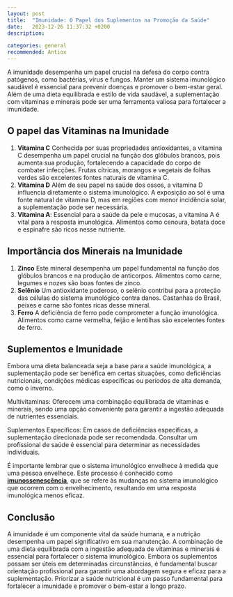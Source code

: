 ```yaml
---
layout: post
title:  "Imunidade: O Papel dos Suplementos na Promoção da Saúde"
date:   2023-12-26 11:37:32 +0200
description:

categories: general
recommended: Antiox
---
```


A imunidade desempenha um papel crucial na defesa do corpo contra patógenos, como bactérias, vírus e fungos. Manter um
sistema imunológico saudável é essencial para prevenir doenças e promover o bem-estar geral. 
Além de uma dieta equilibrada e estilo de vida saudável, a suplementação com vitaminas e minerais pode ser uma 
ferramenta valiosa para fortalecer a imunidade.

## O papel das Vitaminas na Imunidade
1. **Vitamina C** Conhecida por suas propriedades antioxidantes, a vitamina C desempenha um papel crucial na função dos 
   glóbulos brancos, pois aumenta sua produção, fortalecendo a capacidade do corpo de combater infecções. 
   Frutas cítricas, morangos e vegetais de folhas verdes são excelentes fontes naturais de vitamina C.
2. **Vitamina D** Além de seu papel na saúde dos ossos, a vitamina D influencia diretamente o sistema imunológico. 
   A exposição ao sol é uma fonte natural de vitamina D, mas em regiões com menor incidência solar, a suplementação 
   pode ser necessária.
3. **Vitamina A**: Essencial para a saúde da pele e mucosas, a vitamina A é vital para a resposta imunológica. 
   Alimentos como cenoura, batata doce e espinafre são ricos nesse nutriente.

## Importância dos Minerais na Imunidade

1. **Zinco** Este mineral desempenha um papel fundamental na função dos glóbulos brancos e na produção de anticorpos. 
   Alimentos como carne, legumes e nozes são boas fontes de zinco.
2. **Selênio** Um antioxidante poderoso, o selênio contribui para a proteção das células do sistema imunológico contra danos. 
   Castanhas do Brasil, peixes e carne são fontes ricas desse mineral.
3. **Ferro** A deficiência de ferro pode comprometer a função imunológica. Alimentos como carne vermelha, feijão e 
   lentilhas são excelentes fontes de ferro.

## Suplementos e Imunidade
Embora uma dieta balanceada seja a base para a saúde imunológica, a suplementação pode ser benéfica em certas situações, 
como deficiências nutricionais, condições médicas específicas ou períodos de alta demanda, como o inverno.

Multivitaminas: Oferecem uma combinação equilibrada de vitaminas e minerais, sendo uma opção conveniente para garantir 
a ingestão adequada de nutrientes essenciais.

Suplementos Específicos: Em casos de deficiências específicas, a suplementação direcionada pode ser recomendada. 
Consultar um profissional de saúde é essencial para determinar as necessidades individuais.

É importante lembrar que o sistema imunológico envelhece à medida que uma pessoa envelhece. Este processo é conhecido 
como [**imunossenescência**](https://brilhointerior.com/general/2024/03/12/imunossenesc%C3%AAncia.html), que se refere às mudanças no sistema imunológico que ocorrem com o envelhecimento, resultando em 
uma resposta imunológica menos eficaz.

## Conclusão
A imunidade é um componente vital da saúde humana, e a nutrição desempenha um papel significativo em sua manutenção. 
A combinação de uma dieta equilibrada com a ingestão adequada de vitaminas e minerais é essencial para fortalecer o 
sistema imunológico. Embora os suplementos possam ser úteis em determinadas circunstâncias, é fundamental buscar 
orientação profissional para garantir uma abordagem segura e eficaz para a suplementação. Priorizar a saúde 
nutricional é um passo fundamental para fortalecer a imunidade e promover o bem-estar a longo prazo.
